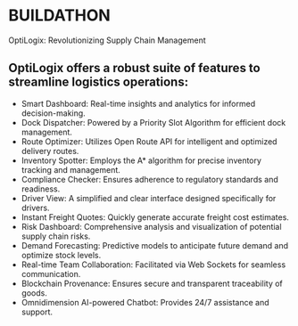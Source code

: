 # BUILDATHON
OptiLogix:  Revolutionizing Supply Chain Management


## OptiLogix offers a robust suite of features to streamline logistics operations:

- Smart Dashboard: Real-time insights and analytics for informed decision-making.
- Dock Dispatcher: Powered by a Priority Slot Algorithm for efficient dock management.
- Route Optimizer: Utilizes Open Route API for intelligent and optimized delivery routes.
- Inventory Spotter: Employs the A* algorithm for precise inventory tracking and management.
- Compliance Checker: Ensures adherence to regulatory standards and readiness.
- Driver View: A simplified and clear interface designed specifically for drivers.
- Instant Freight Quotes: Quickly generate accurate freight cost estimates.
- Risk Dashboard: Comprehensive analysis and visualization of potential supply chain risks.
- Demand Forecasting: Predictive models to anticipate future demand and optimize stock levels.
- Real-time Team Collaboration: Facilitated via Web Sockets for seamless communication.
- Blockchain Provenance: Ensures secure and transparent traceability of goods.
- Omnidimension AI-powered Chatbot: Provides 24/7 assistance and support.
